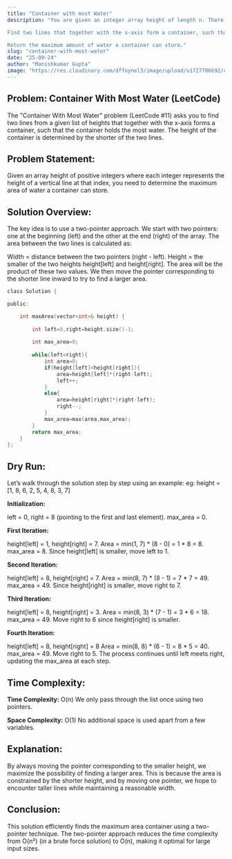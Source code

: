 ```yaml
---
title: "Container with most Water"
description: "You are given an integer array height of length n. There are n vertical lines drawn such that the two endpoints of the ith line are (i, 0) and (i, height[i]).

Find two lines that together with the x-axis form a container, such that the container contains the most water.

Return the maximum amount of water a container can store."
slug: "container-with-most-water"
date: "25-09-24"
author: "Manishkumar Gupta"
image: "https://res.cloudinary.com/dffoynel3/image/upload/v1727706692/container-with-most-water_sbqlm3.png"
---
```


## Problem: Container With Most Water (LeetCode)

The "Container With Most Water" problem (LeetCode #11) asks you to find two lines from a given list of heights that together with the x-axis forms a container, such that the container holds the most water. The height of the container is determined by the shorter of the two lines.

## Problem Statement:

Given an array height of positive integers where each integer represents the height of a vertical line at that index, you need to determine the maximum area of water a container can store.

## Solution Overview:

The key idea is to use a two-pointer approach. We start with two pointers: one at the beginning (left) and the other at the end (right) of the array. The area between the two lines is calculated as:

Width = distance between the two pointers (right - left).
Height = the smaller of the two heights height[left] and height[right].
The area will be the product of these two values. We then move the pointer corresponding to the shorter line inward to try to find a larger area.

```c
class Solution {

public:

    int maxArea(vector<int>& height) {
        
        int left=0,right=height.size()-1;
        
        int max_area=0;
        
        while(left<right){
            int area=0;
            if(height[left]<height[right]){
                area=height[left]*(right-left);
                left++;
            }
            else{
                area=height[right]*(right-left);
                right--;
            }
            max_area=max(area,max_area);
        }
        return max_area;
    }
};
```

## Dry Run:

Let’s walk through the solution step by step using an example:
eg: height = [1, 8, 6, 2, 5, 4, 8, 3, 7]

**Initialization:**

left = 0, right = 8 (pointing to the first and last element).
max_area = 0.

**First Iteration:**

height[left] = 1, height[right] = 7.
Area = min(1, 7) * (8 - 0) = 1 * 8 = 8.
max_area = 8.
Since height[left] is smaller, move left to 1.

**Second Iteration:**

height[left] = 8, height[right] = 7.
Area = min(8, 7) * (8 - 1) = 7 * 7 = 49.
max_area = 49.
Since height[right] is smaller, move right to 7.

**Third Iteration:**

height[left] = 8, height[right] = 3.
Area = min(8, 3) * (7 - 1) = 3 * 6 = 18.
max_area = 49.
Move right to 6 since height[right] is smaller.


**Fourth Iteration:**

height[left] = 8, 
height[right] = 8
Area = min(8, 8) * (6 - 1) = 8 * 5 = 40.
max_area = 49.
Move right to 5.
The process continues until left meets right, updating the max_area at each step.

## Time Complexity:
**Time Complexity:** O(n)
We only pass through the list once using two pointers.

**Space Complexity:** O(1)
No additional space is used apart from a few variables.

## Explanation:
By always moving the pointer corresponding to the smaller height, we maximize the possibility of finding a larger area. This is because the area is constrained by the shorter height, and by moving one pointer, we hope to encounter taller lines while maintaining a reasonable width.
## Conclusion:
This solution efficiently finds the maximum area container using a two-pointer technique. The two-pointer approach reduces the time complexity from O(n²) (in a brute force solution) to O(n), making it optimal for large input sizes.